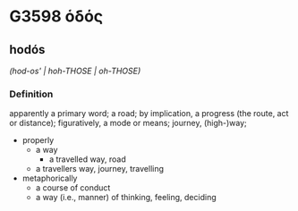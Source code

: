 # G3598 ὁδός

## hodós

_(hod-os' | hoh-THOSE | oh-THOSE)_

### Definition

apparently a primary word; a road; by implication, a progress (the route, act or distance); figuratively, a mode or means; journey, (high-)way; 

- properly
  - a way
    - a travelled way, road
  - a travellers way, journey, travelling
- metaphorically
  - a course of conduct
  - a way (i.e., manner) of thinking, feeling, deciding
